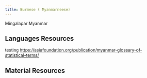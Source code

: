 ```yaml
---
title: Burmese ( Myanmarneese)
---
```


Mingalapar Myanmar 

## Languages Resources
testing https://asiafoundation.org/publication/myanmar-glossary-of-statistical-terms/

## Material Resources
